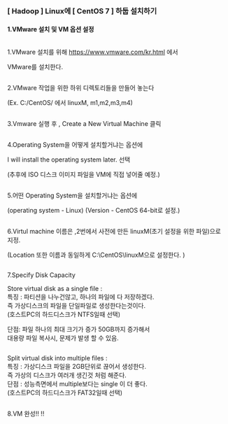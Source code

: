 ### [ Hadoop ] Linux에 [ CentOS 7 ] 하둡 설치하기 

#### 1.VMware 설치 및 VM 옵션 설정

```

```

1.VMware 설치를 위해 https://www.vmware.com/kr.html 에서   

VMware를 설치한다.

```

```

2.VMware 작업을 위한 하위 디렉토리들을 만들어 놓는다  

(Ex. C:/CentOS/ 에서 linuxM, m1,m2,m3,m4)  

```

```

3.Vmware 실행 후 , Create a New Virtual Machine 클릭  

```

```

4.Operating System을 어떻게 설치할거냐는 옵션에  

I will install the operating system later. 선택  

(추후에 ISO 디스크 이미지 파일을 VM에 직접 넣어줄 예정.)  

```

```



5.어떤 Operating System을 설치할거냐는 옵션에   

(operating system - Linux) (Version - CentOS 64-bit로 설정.)   

```

```



6.Virtul machine 이름은 ,2번에서 사전에 만든 linuxM(초기 설정을 위한 파일)으로 지정.  

(Location 또한 이름과 동일하게 C:\CentOS\linuxM으로 설정한다. )  

```

```



7.Specify Disk Capacity   

Store virtual disk as a single file :  
특징 : 파티션을 나누건않고, 하나의 파일에 다 저장하겠다.  
		   즉 가상디스크의 파일을 단일파일로 생성한다는것이다.  
(호스트PC의 하드디스크가 NTFS일때 선택)   

단점: 파일 하나의 최대 크기가 증가 50GB까지 증가해서    
대용량 파일 복사시, 문제가 발생 할 수 있음.  

```

```



 Split virtual disk into multiple files :   
특징 : 가상디스크 파일을 2GB단위로 끊어서 생성한다.    
		   즉 가상의 디스크가 여러개 생긴것 처럼 해준다.    
단점 : 성능측면에서 multiple보다는 single 이 더 좋다.    
(호스트PC의 하드디스크가 FAT32일때 선택)    

```

```



8.VM 완성!! !!